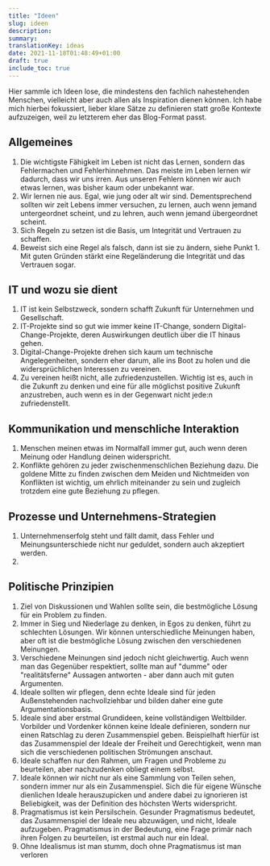 ```yaml
---
title: "Ideen"
slug: ideen
description:
summary:
translationKey: ideas
date: 2021-11-18T01:48:49+01:00
draft: true
include_toc: true
---
```


Hier sammle ich Ideen lose, die mindestens den fachlich nahestehenden Menschen, vielleicht aber auch allen als Inspiration dienen können. Ich habe mich hierbei fokussiert, lieber klare Sätze zu definieren statt große Kontexte aufzuzeigen, weil zu letzterem eher das Blog-Format passt.

## Allgemeines

1. Die wichtigste Fähigkeit im Leben ist nicht das Lernen, sondern das Fehlermachen und Fehlerhinnehmen. Das meiste im Leben lernen wir dadurch, dass wir uns irren. Aus unseren Fehlern können wir auch etwas lernen, was bisher kaum oder unbekannt war.
2. Wir lernen nie aus. Egal, wie jung oder alt wir sind. Dementsprechend sollten wir zeit Lebens immer versuchen, zu lernen, auch wenn jemand untergeordnet scheint, und zu lehren, auch wenn jemand übergeordnet scheint.
3. Sich Regeln zu setzen ist die Basis, um Integrität und Vertrauen zu schaffen.
4. Beweist sich eine Regel als falsch, dann ist sie zu ändern, siehe Punkt 1. Mit guten Gründen stärkt eine Regeländerung die Integrität und das Vertrauen sogar.

## IT und wozu sie dient

1. IT ist kein Selbstzweck, sondern schafft Zukunft für Unternehmen und Gesellschaft.
2. IT-Projekte sind so gut wie immer keine IT-Change, sondern Digital-Change-Projekte, deren Auswirkungen deutlich über die IT hinaus gehen.
3. Digital-Change-Projekte drehen sich kaum um technische Angelegenheiten, sondern eher darum, alle ins Boot zu holen und die widersprüchlichen Interessen zu vereinen.
4. Zu vereinen heißt nicht, alle zufriedenzustellen. Wichtig ist es, auch in die Zukunft zu denken und eine für alle möglichst positive Zukunft anzustreben, auch wenn es in der Gegenwart nicht jede:n zufriedenstellt.

## Kommunikation und menschliche Interaktion

1. Menschen meinen etwas im Normalfall immer gut, auch wenn deren Meinung oder Handlung deinen widerspricht.
2. Konflikte gehören zu jeder zwischenmenschlichen Beziehung dazu. Die goldene Mitte zu finden zwischen dem Meiden und Nichtmeiden von Konflikten ist wichtig, um ehrlich miteinander zu sein und zugleich trotzdem eine gute Beziehung zu pflegen.

## Prozesse und Unternehmens-Strategien

1. Unternehmenserfolg steht und fällt damit, dass Fehler und Meinungsunterschiede nicht nur geduldet, sondern auch akzeptiert werden.
2. 

## Politische Prinzipien

1. Ziel von Diskussionen und Wahlen sollte sein, die bestmögliche Lösung für ein Problem zu finden.
2. Immer in Sieg und Niederlage zu denken, in Egos zu denken, führt zu schlechten Lösungen. Wir können unterschiedliche Meinungen haben, aber oft ist die bestmögliche Lösung zwischen den verschiedenen Meinungen.
3. Verschiedene Meinungen sind jedoch nicht gleichwertig. Auch wenn man das Gegenüber respektiert, sollte man auf "dumme" oder "realitätsferne" Aussagen antworten - aber dann auch mit guten Argumenten.
4. Ideale sollten wir pflegen, denn echte Ideale sind für jeden Außenstehenden nachvollziehbar und bilden daher eine gute Argumentationsbasis.
5. Ideale sind aber erstmal Grundideen, keine vollständigen Weltbilder. Vorbilder und Vordenker können keine Ideale definieren, sondern nur einen Ratschlag zu deren Zusammenspiel geben. Beispielhaft hierfür ist das Zusammenspiel der Ideale der Freiheit und Gerechtigkeit, wenn man sich die verschiedenen politischen Strömungen anschaut.
6. Ideale schaffen nur den Rahmen, um Fragen und Probleme zu beurteilen, aber nachzudenken obliegt einem selbst. 
7. Ideale können wir nicht nur als eine Sammlung von Teilen sehen, sondern immer nur als ein Zusammenspiel. Sich die für eigene Wünsche dienlichen Ideale herauszupicken und andere dabei zu ignorieren ist Beliebigkeit, was der Definition des höchsten Werts widerspricht.
8. Pragmatismus ist kein Persilschein. Gesunder Pragmatismus bedeutet, das Zusammenspiel der Ideale neu abzuwägen, und nicht, Ideale aufzugeben. Pragmatismus in der Bedeutung, eine Frage primär nach ihren Folgen zu beurteilen, ist erstmal auch nur ein Ideal.
9. Ohne Idealismus ist man stumm, doch ohne Pragmatismus ist man verloren
